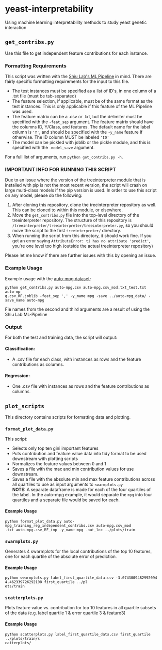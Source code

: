 # yeast-interpretability
Using machine learning interpretability methods to study yeast genetic interaction

## `get_contribs.py`
Use this file to get independent feature contributions for each instance. <br>

### Formatting Requirements
This script was written with the [Shiu Lab's ML Pipeline](https://github.com/azodichr/ML-Pipeline) in mind. There are fairly specific formatting requirements for the input to this file. <br>
* The test instances must be specified as a list of ID's, in one column of a .txt file (must be tab-separated)
* The feature selection, if applicable, must be of the same format as the test instances. This is only applicable if this feature of the ML Pipeline was used.
* The feature matrix can be a .csv or .txt, but the delimiter must be specified with the `-feat_sep` argument. The feature matrix should have the columns ID, Y/Class, and features. The default name for the label column is `'Y'`, and should be specified with the `-y_name` feature if otherwise. The ID column MUST be labeled `'ID'`
* The model can be pickled with joblib or the pickle module, and this is specified with the `-model_save` argument.

For a full list of arguments, run `python get_contribs.py -h`. <br>

### IMPORTANT INFO FOR RUNNING THIS SCRIPT
Due to an issue where the version of the [treeinterpreter module](https://github.com/andosa/treeinterpreter) that is installed with pip is not the most recent version, the script will crash on large multi-class models if the pip version is used. In order to use this script on any model, please do the following:
1. After cloning this repository, clone the treeinterpreter repository as well. This can be cloned to within this module, or elsewhere.
2. Move the `get_contribs.py` file into the top-level directory of the treeinterpreter repository. The structure of this repository is `/treeinterpreter/treeinterpreter/treeinterpreter.py`, so you should move the script to the first `treeinterpreter/` directory.
3. When running the script from this directory, it should work fine. If you get an error saying `AttributeError: ti has no attribute 'predict'`, you're one level too high (outside the actual treeinterpreter repository)<br>

Please let me know if there are further issues with this by opening an issue. <br>

### Example Usage
Example usage with the [auto-mpg dataset](https://www.kaggle.com/uciml/autompg-dataset):
```
python get_contribs.py auto-mpg.csv auto-mpg.csv_mod.txt_test.txt auto-mp
g.csv_RF.joblib -feat_sep ',' -y_name mpg -save ../auto-mpg_data/ -save_name auto-mpg
```
Fie names from the second and third arguments are a result of using the Shiu Lab ML-Pipeline

### Output
For both the test and training data, the script will output:
#### Classification:
* A .csv file for each class, with instances as rows and the feature contributions as columns.
#### Regression:
* One .csv file with instances as rows and the feature contributions as columns.

## `plot_scripts`
This directory contains scripts for formatting data and plotting.

### `format_plot_data.py`
This script:
* Selects only top ten gini important features
* Puts contribution and feature value data into tidy format to be used downstream with plotting scripts
* Normalizes the feature values between 0 and 1
* Saves a file with the max and min contribution values for use downstream.
* Saves a file with the absolute min and max feature contributions across all quartiles to use as input arguments to `swarmplots.py` <br>
**NOTE:** A separate dataframe is made for each of the four quartiles of the label. In the auto-mpg example, it would separate the `mpg` into four quartiles and a separate file would be saved for each.

#### Example Usage
```
python format_plot_data.py auto-mpg_training_reg_independent_contribs.csv auto-mpg.csv_mod
.txt auto-mpg.csv_RF_imp -y_name mpg -out_loc ../plots/train
```

### `swarmplots.py`
Generates 4 swarmplots for the local contributions of the top 10 features, one for each quartile of the absolute error of prediction.
#### Example Usage
```
python swarmplots.py label_first_quartile_data.csv -3.0743009482992094 4.462339726292108 first_quartile ../pl
ots/train
```

### `scatterplots.py`
Plots feature value vs. contribution for top 10 features in all quartile subsets of the data (e.g. label quartile 1 & error quartile 3 & feature3)
#### Example Usage
```
python scatterplots.py label_first_quartile_data.csv first_quartile ../plots/train/s
catterplots/
```
